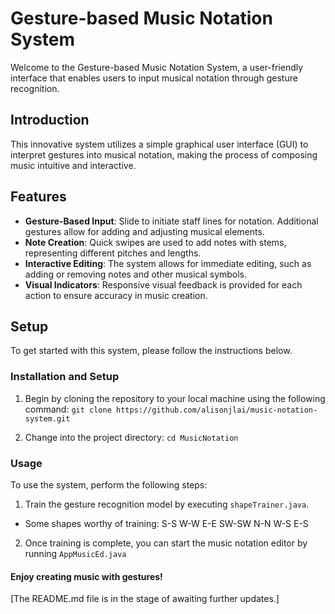 # Gesture-based Music Notation System

Welcome to the Gesture-based Music Notation System, a user-friendly interface that enables users to input musical notation through gesture recognition.

## Introduction

This innovative system utilizes a simple graphical user interface (GUI) to interpret gestures into musical notation, making the process of composing music intuitive and interactive.

## Features

- **Gesture-Based Input**: Slide to initiate staff lines for notation. Additional gestures allow for adding and adjusting musical elements.
- **Note Creation**: Quick swipes are used to add notes with stems, representing different pitches and lengths.
- **Interactive Editing**: The system allows for immediate editing, such as adding or removing notes and other musical symbols.
- **Visual Indicators**: Responsive visual feedback is provided for each action to ensure accuracy in music creation.

## Setup

To get started with this system, please follow the instructions below.

### Installation and Setup

1. Begin by cloning the repository to your local machine using the following command: `git clone https://github.com/alisonjlai/music-notation-system.git`

2. Change into the project directory: `cd MusicNotation`

### Usage

To use the system, perform the following steps:

1. Train the gesture recognition model by executing `shapeTrainer.java`.

- Some shapes worthy of training: S-S W-W E-E SW-SW N-N W-S E-S

2. Once training is complete, you can start the music notation editor by running `AppMusicEd.java`

#### Enjoy creating music with gestures!

[The README.md file is in the stage of awaiting further updates.]
